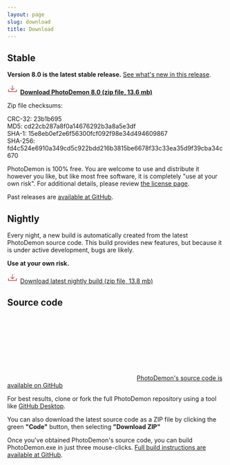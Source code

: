 ```yaml
---
layout: page
slug: download
title: Download
---
```


Stable
-------------------

**Version 8.0 is the latest stable release.**  [See what's new in this release](2020/08/21/photodemon-8-0.html).

**<a href="https://github.com/tannerhelland/PhotoDemon/releases/download/v8.0/PhotoDemon-8.0.zip"><img src="media/Download-24.png" alt="Download" srcset="media/Download-48.png 2x" />Download PhotoDemon 8.0 (zip file, 13.6 mb)</a>**<br />

Zip file checksums:

CRC-32: 23b1b695<br />
MD5: cd22cb287a8f0a14676292b3a8a5e3df<br />
SHA-1: 15e8eb0ef2e6f56300fcf092f98e34d494609867<br />
SHA-256: fd4c524e6910a349cd5c922bdd216b3815be6678f33c33ea35d9f39cba34c670<br />

PhotoDemon is 100% free.  You are welcome to use and distribute it however you like, but like most free software, it is completely "use at your own risk".  For additional details, please review [the license page](license/#photodemon-license).

Past releases are [available at GitHub](https://github.com/tannerhelland/PhotoDemon/releases).

Nightly
--------------------

Every night, a new build is automatically created from the latest PhotoDemon source code.  This build provides new features, but because it is under active development, bugs are likely.

**Use at your own risk.**

<a href="https://tannerhelland.github.io/PhotoDemon-Updates-v2/PhotoDemon_nightly.zip"><img src="media/Download-24.png" alt="Download" srcset="media/Download-48.png 2x" />Download latest nightly build (zip file, 13.8 mb)</a>

Source code
------------------

[<svg class="svg-icon"><use xlink:href="{{ '/assets/minima-social-icons.svg#github' | relative_url }}"></use></svg>PhotoDemon's source code is available on GitHub](https://github.com/tannerhelland/PhotoDemon)

For best results, clone or fork the full PhotoDemon repository using a tool like [GitHub Desktop](https://desktop.github.com/).

You can also download the latest source code as a ZIP file by clicking the green **"Code"** button, then selecting **"Download ZIP"**

Once you've obtained PhotoDemon's source code, you can build PhotoDemon.exe in just three mouse-clicks.  [Full build instructions are available at GitHub](https://github.com/tannerhelland/PhotoDemon/blob/master/INSTALL.md).
